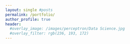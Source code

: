 ```yaml
---
layout: single #posts
permalink: /portfolio/
author_profile: true
header:
  #overlay_image: /images/perceptron/Data Science.jpg
  #overlay_filter: rgb(236, 193, 172)
---
```

